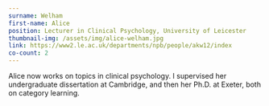 ```yaml
---
surname: Welham
first-name: Alice
position: Lecturer in Clinical Psychology, University of Leicester
thumbnail-img: /assets/img/alice-welham.jpg
link: https://www2.le.ac.uk/departments/npb/people/akw12/index
co-count: 2
---
```


Alice now works on topics in clinical psychology. I supervised her undergraduate dissertation at Cambridge, and then her Ph.D. at Exeter, both on category learning.
